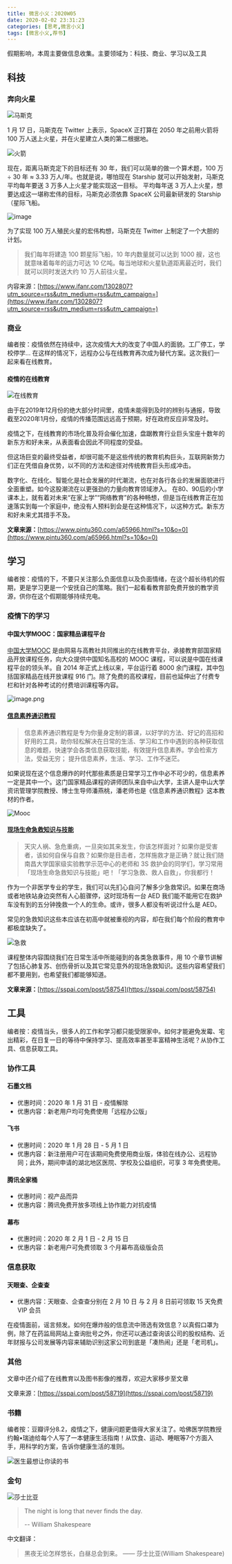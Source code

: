 ```yaml
---
title: 微言小义：2020W05
date: 2020-02-02 23:31:23
categories: [思考,微言小义]
tags: [微言小义,荐书]
---
```


假期影响，本周主要做信息收集。主要领域为：科技、商业、学习以及工具

<!--more -->

## 科技

### 奔向火星

![马斯克](https://imagerepos.oss-cn-beijing.aliyuncs.com/images/20200211142959.png)

1 月 17 日，马斯克在 Twitter 上表示，SpaceX 正打算在 2050 年之前用火箭将 100 万人送上火星，并在火星建立人类的第二根据地。

![火箭](https://imagerepos.oss-cn-beijing.aliyuncs.com/images/20200211143034.png)

现在，距离马斯克定下的目标还有 30 年，我们可以简单的做一个算术题，100 万 ÷ 30 年 ≈ 3.33 万人/年。也就是说，哪怕现在 Starship 就可以开始发射，马斯克平均每年要送 3 万多人上火星才能实现这一目标。
平均每年送 3 万人上火星，想要达成这一堪称宏伟的目标，马斯克必须依靠 SpaceX 公司最新研发的 Starship（星际飞船。

![image](https://imagerepos.oss-cn-beijing.aliyuncs.com/images/20200211143055.png)

为了实现 100 万人殖民火星的宏伟构想，马斯克在 Twitter 上制定了一个大胆的计划。

> 我们每年将建造 100 颗星际飞船，10 年内数量就可以达到 1000 艘，这也就意味着每年的运力可达 10 亿吨。每当地球和火星轨道距离最近时，我们就可以同时发送大约 10 万人前往火星。

内容来源：[https://www.ifanr.com/1302807?utm_source=rss&utm_medium=rss&utm_campaign=](https://www.ifanr.com/1302807?utm_source=rss&utm_medium=rss&utm_campaign=)

### 商业

编者按：疫情依然在持续中，这次疫情大大的改变了中国人的面貌。工厂停工，学校停学... 在这样的情况下，远程办公与在线教育再次成为替代方案。这次我们一起来看在线教育。

#### 疫情的在线教育

![在线教育](https://imagerepos.oss-cn-beijing.aliyuncs.com/images/20200211143137.png)

由于在2019年12月份的绝大部分时间里，疫情未能得到及时的辨别与通报，导致截至2020年1月份，疫情的传播范围远远高于预期，好在政府反应非常及时。

疫情之下，在线教育的市场化普及将会催化加速，盘踞教育行业巨头宝座十数年的新东方和好未来，从表面看会因此不同程度的受益。

但这场巨变的最终受益者，却很可能不是这些传统的教育机构巨头，互联网新势力们正在凭借自身优势，以不同的方法和途径对传统教育巨头形成冲击。

数字化、在线化、智能化是社会发展的时代潮流，也在对各行各业的发展面貌进行全面重塑。如今这股潮流在以更强劲的力量向教育领域渗入。
在80、90后的小学课本上，就有着对未来“在家上学”“网络教育”的各种畅想，但是当在线教育正在加速落实到每一个家庭中，绝没有人预料到会是在这种情况下，以这种方式。新东方和好未来尤其措手不及。

**文章来源：**[https://www.pintu360.com/a65966.html?s=10&o=0](https://www.pintu360.com/a65966.html?s=10&o=0)

## 学习

编者按：疫情的下，不要只关注那么负面信息以及负面情绪，在这个超长待机的假期，更是学习更是一个安抚自己的策略。我们一起看看教育部免费开放的教学资源，供你在这个假期能够持续充电。

### 疫情下的学习

#### 中国大学MOOC：国家精品课程平台

[中国大学MOOC](https://www.icourse163.org/) 是由网易与高教社共同推出的在线教育平台，承接教育部国家精品开放课程任务，向大众提供中国知名高校的 MOOC 课程，可以说是中国在线课程平台的领头羊。自 2014 年正式上线以来，平台运行着 8000 余门课程，其中包括国家精品在线开放课程 916 门。除了免费的高校课程，目前也延伸出了付费专栏和针对各种考试的付费培训课程等内容。

![image.png](https://cdn.nlark.com/yuque/0/2020/png/481599/1581399979759-9f31cfb5-23a3-4f14-90ec-db0c10c8319e.png#align=left&display=inline&height=534&name=image.png&originHeight=1068&originWidth=2148&size=1421181&status=done&style=none&width=1074)

#### [信息素养通识教程](https://www.icourse163.org/course/SYSU-1001936003)

> 信息素养通识教程是专为你量身定制的慕课，以好学的方法、好记的高招和好用的工具，助你轻松解决在日常的生活、学习和工作中遇到的各种获取信息的难题，快速学会各类信息获取技能，有效提升信息素养。学会检索方法，受益无穷； 提升信息素养，生活、学习、工作不迷茫。

如果说现在这个信息爆炸的时代那些素质是日常学习工作中必不可少的，信息素养一定是其中一个。这门国家精品课程的讲师团队来自中山大学，主讲人是中山大学资讯管理学院教授、博士生导师潘燕桃，潘老师也是《信息素养通识教程》这本教材的作者。

![Mooc](https://imagerepos.oss-cn-beijing.aliyuncs.com/images/20200211143212.png)

#### [现场生命急救知识与技能](https://www.icourse163.org/course/NCU-1001555029)

> 天灾人祸、急危重病，一旦突如其来发生，你该怎样面对？如果你是受害者，该如何自保与自救？如果你是目击者，怎样施救才是正确？就让我们随南昌大学国家级实验教学示范中心的老师和 3S 救护会的同学们，学习常用「现场生命急救知识与技能」吧！「学习急救、救人自救」，你我都行！

作为一个非医学专业的学生，我们可以先扪心自问了解多少急救常识。如果在商场或者地铁站身边突然有人心脏骤停，这时现场有一台 AED 我们能不能用它在救护车没有到的五分钟挽救一个人的生命。或许，很多人都没有听说过什么是 AED。

常见的急救知识这些本应该在初高中就被重视的内容，却在我们每个阶段的教育中都极度缺失了。

![急救](https://imagerepos.oss-cn-beijing.aliyuncs.com/images/20200211143251.png)

课程整体内容围绕我们在日常生活中所能碰到的各类急救事件，用 10 个章节讲解了包括心肺复苏、创伤骨折以及其它常见意外的现场急救知识。这些内容希望我们都不要用到，也希望我们都能够知道。

**文章来源：**[https://sspai.com/post/58754](https://sspai.com/post/58754)

## 工具

编者按：疫情当头，很多人的工作和学习都只能受限家中。如何才能避免发霉、宅出精彩，在日复一日的等待中保持学习、提高效率甚至丰富精神生活呢？从协作工具、信息获取工具。

### 协作工具

#### 石墨文档

- 优惠时间：2020 年 1 月 31 日 - 疫情解除
- 优惠内容：新老用户均可免费使用「远程办公版」

#### 飞书

- 优惠时间：2020 年 1 月 28 日 - 5 月 1 日
- 优惠内容：新注册用户可在该期间免费使用商业版，体验在线办公、远程协同；此外，期间申请的湖北地区医院、学校及公益组织，可享 3 年免费使用。

#### 腾讯全家桶

- 优惠时间：视产品而异
- 优惠内容：腾讯免费开放多项线上协作能力对抗疫情

#### 幕布

- 优惠时间：2020 年 2 月 1 日 - 2 月 15 日
- 优惠内容：新老用户可免费领取 3 个月幕布高级版会员

### 信息获取

#### 天眼查、企查查

- 优惠内容：天眼查、企查查分别在 2 月 10 日 与 2 月 8 日前可领取 15 天免费 VIP 会员

在疫情面前，谣言频发。如何在爆炸般的信息流中筛选有效信息？以真假口罩为例，除了在药监局网站上查询批号之外，你还可以通过查询该公司的股权结构、近年财报与公司发展等内容来辅助识别这家公司到底是「凑热闹」还是「老司机」。

### 其他

文章中还介绍了在线教育以及图书影像的推荐，欢迎大家移步至文章

文章来源：[https://sspai.com/post/58719](https://sspai.com/post/58719)

### 书籍

编者按：豆瓣评分8.2，疫情之下，健康问题更值得大家关注了。哈佛医学院教授约翰•瑞迪给每个人写了一本健康生活指南！从饮食、运动、睡眠等7个方面入手，用科学的方案，告诉你健康生活的准则。

![医生最想让你读的书](https://imagerepos.oss-cn-beijing.aliyuncs.com/images/20200211143328.png)

### 金句

![莎士比亚](https://imagerepos.oss-cn-beijing.aliyuncs.com/images/20200211143410.png)

> The night is long that never finds the day.
>
> -- William Shakespeare

中文翻译：

> 黑夜无论怎样悠长，白昼总会到来。
> —— 莎士比亚(William Shakespeare)
